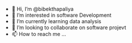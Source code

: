 - 👋 Hi, I’m @bibekthapaliya
- 👀 I’m interested in software Development
- 🌱 I’m currently learning  data analysis 
- 💞️ I’m looking to collaborate on software projevt
- 📫 How to reach me ...

<!---
bibekthapaliya/bibekthapaliya is a ✨ special ✨ repository because its `README.md` (this file) appears on your GitHub profile.
You can click the Preview link to take a look at your changes.
--->
